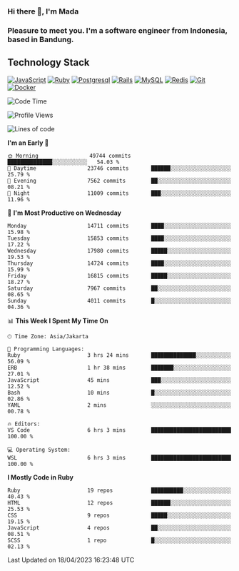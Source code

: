 ### Hi there 👋, I'm Mada
### Pleasure to meet you. I'm a software engineer from Indonesia, based in Bandung.

## Technology Stack

[![JavaScript](https://img.shields.io/badge/-JavaScript-%23F7DF1C?style=flat-square&logo=javascript&logoColor=000000&labelColor=%23F7DF1C&color=%23FFCE5A)](https://www.javascript.com/)
[![Ruby](https://img.shields.io/badge/Ruby-CC342D?style=flat-square&logo=ruby&logoColor=white)](https://www.ruby-lang.org/en/)
[![Postgresql](https://img.shields.io/badge/PostgreSQL-316192?style=flat-square&logo=postgresql&logoColor=ffffff)](https://www.postgresql.org/)
[![Rails](https://img.shields.io/badge/Ruby_on_Rails-CC0000?style=flat-square&logo=ruby-on-rails&logoColor=white)](https://rubyonrails.org/)
[![MySQL](https://img.shields.io/badge/-MySQL-4479A1?style=flat-square&logo=MySQL&logoColor=ffffff)](https://www.mysql.com/)
[![Redis](https://img.shields.io/badge/-Redis-DC382D?style=flat-square&logo=Redis&logoColor=ffffff)](https://redis.io/)
[![Git](https://img.shields.io/badge/-Git-%23F05032?style=flat-square&logo=git&logoColor=%23ffffff)](https://git-scm.com/)
[![Docker](https://img.shields.io/badge/-Docker-2496ED?style=flat-square&logo=docker&logoColor=ffffff)](https://www.docker.com/)
<!--
**madaarya/madaarya** is a ✨ _special_ ✨ repository because its `README.md` (this file) appears on your GitHub profile.

Here are some ideas to get you started:

- 🔭 I’m currently working on ...
- 🌱 I’m currently learning ...
- 👯 I’m looking to collaborate on ...
- 🤔 I’m looking for help with ...
- 💬 Ask me about ...
- 📫 How to reach me: ...
- 😄 Pronouns: ...
- ⚡ Fun fact: ...
-->
<!--START_SECTION:waka-->
![Code Time](http://img.shields.io/badge/Code%20Time-5%2C336%20hrs%2054%20mins-blue)

![Profile Views](http://img.shields.io/badge/Profile%20Views-0-blue)

![Lines of code](https://img.shields.io/badge/From%20Hello%20World%20I%27ve%20Written-35.7%20million%20lines%20of%20code-blue)

**I'm an Early 🐤** 

```text
🌞 Morning                49744 commits       ██████████████░░░░░░░░░░░   54.03 % 
🌆 Daytime                23746 commits       ██████░░░░░░░░░░░░░░░░░░░   25.79 % 
🌃 Evening                7562 commits        ██░░░░░░░░░░░░░░░░░░░░░░░   08.21 % 
🌙 Night                  11009 commits       ███░░░░░░░░░░░░░░░░░░░░░░   11.96 % 
```
📅 **I'm Most Productive on Wednesday** 

```text
Monday                   14711 commits       ████░░░░░░░░░░░░░░░░░░░░░   15.98 % 
Tuesday                  15853 commits       ████░░░░░░░░░░░░░░░░░░░░░   17.22 % 
Wednesday                17980 commits       █████░░░░░░░░░░░░░░░░░░░░   19.53 % 
Thursday                 14724 commits       ████░░░░░░░░░░░░░░░░░░░░░   15.99 % 
Friday                   16815 commits       █████░░░░░░░░░░░░░░░░░░░░   18.27 % 
Saturday                 7967 commits        ██░░░░░░░░░░░░░░░░░░░░░░░   08.65 % 
Sunday                   4011 commits        █░░░░░░░░░░░░░░░░░░░░░░░░   04.36 % 
```


📊 **This Week I Spent My Time On** 

```text
🕑︎ Time Zone: Asia/Jakarta

💬 Programming Languages: 
Ruby                     3 hrs 24 mins       ██████████████░░░░░░░░░░░   56.09 % 
ERB                      1 hr 38 mins        ███████░░░░░░░░░░░░░░░░░░   27.01 % 
JavaScript               45 mins             ███░░░░░░░░░░░░░░░░░░░░░░   12.52 % 
Bash                     10 mins             █░░░░░░░░░░░░░░░░░░░░░░░░   02.86 % 
YAML                     2 mins              ░░░░░░░░░░░░░░░░░░░░░░░░░   00.78 % 

🔥 Editors: 
VS Code                  6 hrs 3 mins        █████████████████████████   100.00 % 

💻 Operating System: 
WSL                      6 hrs 3 mins        █████████████████████████   100.00 % 
```

**I Mostly Code in Ruby** 

```text
Ruby                     19 repos            ██████████░░░░░░░░░░░░░░░   40.43 % 
HTML                     12 repos            ██████░░░░░░░░░░░░░░░░░░░   25.53 % 
CSS                      9 repos             █████░░░░░░░░░░░░░░░░░░░░   19.15 % 
JavaScript               4 repos             ██░░░░░░░░░░░░░░░░░░░░░░░   08.51 % 
SCSS                     1 repo              █░░░░░░░░░░░░░░░░░░░░░░░░   02.13 % 
```




 Last Updated on 18/04/2023 16:23:48 UTC
<!--END_SECTION:waka-->
